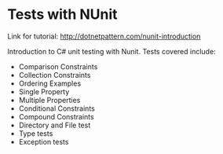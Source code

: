 ﻿# Tests with NUnit

Link for tutorial: http://dotnetpattern.com/nunit-introduction

Introduction to C# unit testing with Nunit. Tests covered include:

* Comparison Constraints
* Collection Constraints
* Ordering Examples
* Single Property
* Multiple Properties
* Conditional Constraints
* Compound Constraints
* Directory and File test
* Type tests
* Exception tests
